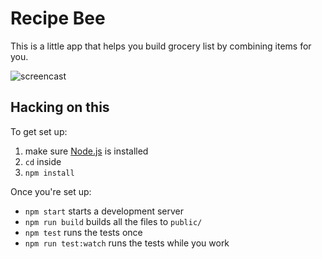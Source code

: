 Recipe Bee
==========

This is a little app that helps you build grocery list by combining items for you.

![screencast](https://cloud.githubusercontent.com/assets/777712/14590715/4c671666-04b6-11e6-837d-9afe89772533.gif)

Hacking on this
---------------

To get set up:

1. make sure [Node.js](https://nodejs.org/) is installed
2. `cd` inside
3. `npm install`

Once you're set up:

* `npm start` starts a development server
* `npm run build` builds all the files to `public/`
* `npm test` runs the tests once
* `npm run test:watch` runs the tests while you work

